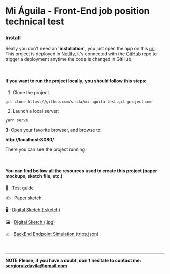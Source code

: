 # Mi Águila - Front-End job position technical test

### Install

Really you don't need an **'installation'**, you just open the app on this [url](https://xenodochial-tesla-d7ad9e.netlify.com/). This project is deployed in [Netlify](https://www.netlify.com/), it's connected with the [GitHub](https://github.com/sruda/mi-aguila-test) repo to trigger a deployment anytime the code is changed in GitHub.

<br>

#### If you want to run the project locally, you should follow this steps:

1. Clone the project.

```
git clone https://github.com/sruda/mi-aguila-test.git projectname
```

2. Launch a local server:
```shell
yarn serve
```

**3:** Open your favorite browser, and browse to:

**http://localhost:8080/**

There you can see the project running.

<br>


#### You can find bellow all the resources used to create this project (paper mockups, sketch file, etc.)

📑 · [Test guide](https://s3.amazonaws.com/sr-personal-site/Test+Guide.pdf)

✍   · [Paper sketch](https://s3.amazonaws.com/sr-personal-site/Mi+A%CC%81guila+FrontEnd+job+position+test+-+paper+mockups.jpg)

🖥  · [Digital Sketch (.sketch)](https://s3.amazonaws.com/sr-personal-site/mi-aguila.sketch)

🖼  · [Digital Sketch (.jpg)](https://s3.amazonaws.com/sr-personal-site/mi-aguila-sketch)

📈  · [BackEnd Endpoint Simulation (trips.json)](https://s3.amazonaws.com/waysily-img/trips.json)

<br>

-----

**NOTE**
**Please, if you have a doubt, don't hesitate to contact me: sergioruizdavila@gmail.com**